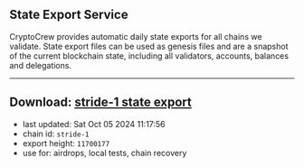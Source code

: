 ## State Export Service
CryptoCrew provides automatic daily state exports for all chains we validate. State export files can be used as genesis files and are a snapshot of the current blockchain state, including all validators, accounts, balances and delegations.

---
**Download: [stride-1 state export](https://dl-eu2.ccvalidators.com/SERVICE/stride/stride-1_export_11700177.json)**
---

- last updated: Sat Oct 05 2024 11:17:56
- chain id: `stride-1`
- export height: `11700177`
- use for: airdrops, local tests, chain recovery
